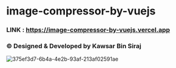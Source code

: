 # image-compressor-by-vuejs
### LINK : https://image-compressor-by-vuejs.vercel.app
### © Designed & Developed by Kawsar Bin Siraj

![375ef3d7-6b4a-4e2b-93af-213af02591ae](https://github.com/kawsarBinSiraj/image-compressor-by-vuejs/assets/38612699/5ae8d96b-d504-4f29-99f7-b81e9135f7c8)

